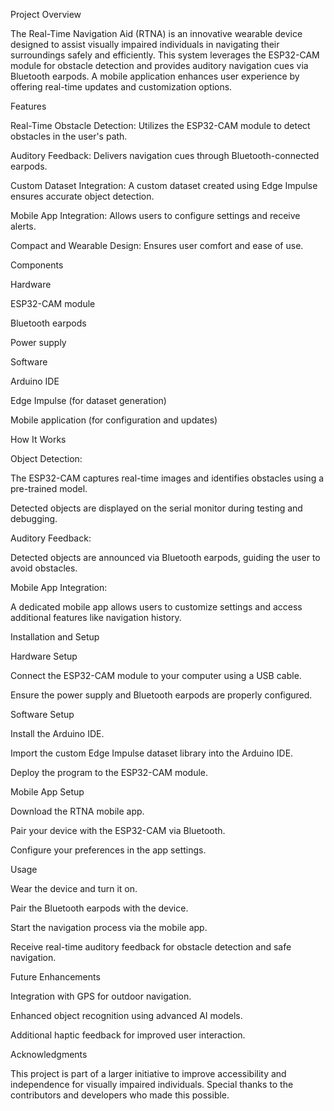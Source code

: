 Project Overview

The Real-Time Navigation Aid (RTNA) is an innovative wearable device designed to assist visually impaired individuals in navigating their surroundings safely and efficiently. This system leverages the ESP32-CAM module for obstacle detection and provides auditory navigation cues via Bluetooth earpods. A mobile application enhances user experience by offering real-time updates and customization options.

Features

Real-Time Obstacle Detection: Utilizes the ESP32-CAM module to detect obstacles in the user's path.

Auditory Feedback: Delivers navigation cues through Bluetooth-connected earpods.

Custom Dataset Integration: A custom dataset created using Edge Impulse ensures accurate object detection.

Mobile App Integration: Allows users to configure settings and receive alerts.

Compact and Wearable Design: Ensures user comfort and ease of use.

Components

Hardware

ESP32-CAM module

Bluetooth earpods

Power supply

Software

Arduino IDE

Edge Impulse (for dataset generation)

Mobile application (for configuration and updates)

How It Works

Object Detection:

The ESP32-CAM captures real-time images and identifies obstacles using a pre-trained model.

Detected objects are displayed on the serial monitor during testing and debugging.

Auditory Feedback:

Detected objects are announced via Bluetooth earpods, guiding the user to avoid obstacles.

Mobile App Integration:

A dedicated mobile app allows users to customize settings and access additional features like navigation history.

Installation and Setup

Hardware Setup

Connect the ESP32-CAM module to your computer using a USB cable.

Ensure the power supply and Bluetooth earpods are properly configured.

Software Setup

Install the Arduino IDE.

Import the custom Edge Impulse dataset library into the Arduino IDE.

Deploy the program to the ESP32-CAM module.

Mobile App Setup

Download the RTNA mobile app.

Pair your device with the ESP32-CAM via Bluetooth.

Configure your preferences in the app settings.

Usage

Wear the device and turn it on.

Pair the Bluetooth earpods with the device.

Start the navigation process via the mobile app.

Receive real-time auditory feedback for obstacle detection and safe navigation.

Future Enhancements

Integration with GPS for outdoor navigation.

Enhanced object recognition using advanced AI models.

Additional haptic feedback for improved user interaction.

Acknowledgments

This project is part of a larger initiative to improve accessibility and independence for visually impaired individuals. Special thanks to the contributors and developers who made this possible.
